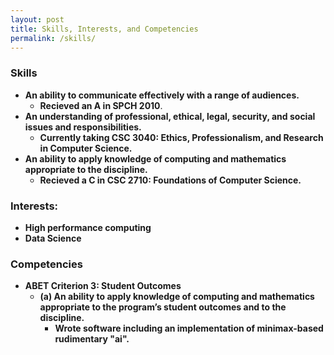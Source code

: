 ```yaml
---
layout: post
title: Skills, Interests, and Competencies
permalink: /skills/
---
```

### Skills
* **An ability to communicate effectively with a range of audiences.**
    * **Recieved an A in SPCH 2010**.
* **An understanding of professional, ethical, legal, security, and social issues and responsibilities.**
    * **Currently taking CSC 3040: Ethics, Professionalism, and Research in Computer Science.**
* **An ability to apply knowledge of computing and mathematics appropriate to the discipline.**
    * **Recieved a C in CSC 2710: Foundations of Computer Science.**


### Interests:
* **High performance computing**
* **Data Science**



### Competencies
* **ABET Criterion 3: Student Outcomes**
    * **(a) An ability to apply knowledge of computing and mathematics appropriate to the program’s student outcomes and to the discipline.**
        * **Wrote software including an implementation of minimax-based rudimentary "ai".**
